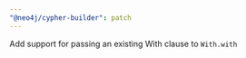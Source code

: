 ```yaml
---
"@neo4j/cypher-builder": patch
---
```


Add support for passing an existing With clause to `With.with`
